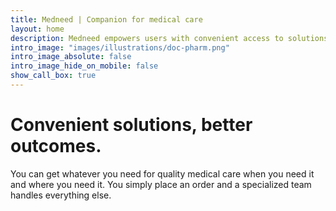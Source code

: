 ```yaml
---
title: Medneed | Companion for medical care
layout: home
description: Medneed empowers users with convenient access to solutions they need for quality medical care.
intro_image: "images/illustrations/doc-pharm.png"
intro_image_absolute: false
intro_image_hide_on_mobile: false
show_call_box: true
---
```


# Convenient solutions, better outcomes.

You can get whatever you need for quality medical care when you need it and where you need it. You simply place an order and a specialized team handles everything else.


